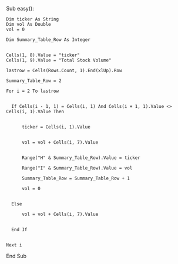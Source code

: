  Sub easy():

    Dim ticker As String
    Dim vol As Double
    vol = 0

    Dim Summary_Table_Row As Integer
 

    Cells(1, 8).Value = "ticker"
    Cells(1, 9).Value = "Total Stock Volume"
  
    lastrow = Cells(Rows.Count, 1).End(xlUp).Row

    Summary_Table_Row = 2

    For i = 2 To lastrow

      
      If Cells(i - 1, 1) = Cells(i, 1) And Cells(i + 1, 1).Value <> Cells(i, 1).Value Then
          

          ticker = Cells(i, 1).Value


          vol = vol + Cells(i, 7).Value


          Range("H" & Summary_Table_Row).Value = ticker

          Range("I" & Summary_Table_Row).Value = vol

          Summary_Table_Row = Summary_Table_Row + 1

          vol = 0


      Else

          vol = vol + Cells(i, 7).Value


      End If


    Next i

End Sub



